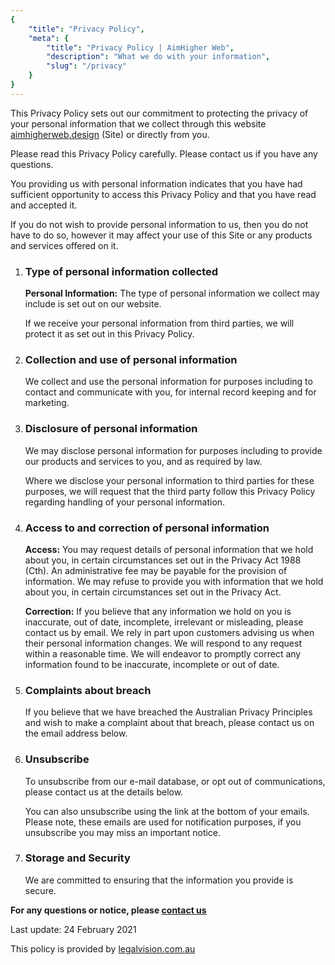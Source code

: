 ```yaml
---
{
	"title": "Privacy Policy",
	"meta": {
		"title": "Privacy Policy | AimHigher Web",
		"description": "What we do with your information",
		"slug": "/privacy"
	}
}
---
```

This Privacy Policy sets out our commitment to protecting the privacy of your personal information that we collect through this website [aimhigherweb.design](/) (Site) or directly from you.

Please read this Privacy Policy carefully. Please contact us if you have any questions.

You providing us with personal information indicates that you have had sufficient opportunity to access this Privacy Policy and that you have read and accepted it.

If you do not wish to provide personal information to us, then you do not have to do so, however it may affect your use of this Site or any products and services offered on it.

1.  ### Type of personal information collected

    **Personal Information:** The type of personal information we collect may include is set out on our website.

    If we receive your personal information from third parties, we will protect it as set out in this Privacy Policy.

2.  ### Collection and use of personal information

    We collect and use the personal information for purposes including to contact and communicate with you, for internal record keeping and for marketing.

3.  ### Disclosure of personal information

    We may disclose personal information for purposes including to provide our products and services to you, and as required by law.

    Where we disclose your personal information to third parties for these purposes, we will request that the third party follow this Privacy Policy regarding handling of your personal information.

4.  ### Access to and correction of personal information

    **Access:** You may request details of personal information that we hold about you, in certain circumstances set out in the Privacy Act 1988 (Cth). An administrative fee may be payable for the provision of information. We may refuse to provide you with information that we hold about you, in certain circumstances set out in the Privacy Act.

    **Correction:** If you believe that any information we hold on you is inaccurate, out of date, incomplete, irrelevant or misleading, please contact us by email. We rely in part upon customers advising us when their personal information changes. We will respond to any request within a reasonable time. We will endeavor to promptly correct any information found to be inaccurate, incomplete or out of date.

5.  ### Complaints about breach

    If you believe that we have breached the Australian Privacy Principles and wish to make a complaint about that breach, please contact us on the email address below.

6.  ### Unsubscribe

    To unsubscribe from our e-mail database, or opt out of communications, please contact us at the details below.

    You can also unsubscribe using the link at the bottom of your emails. Please note, these emails are used for notification purposes, if you unsubscribe you may miss an important notice.

7.  ### Storage and Security

    We are committed to ensuring that the information you provide is secure.

**For any questions or notice, please [contact us](/contact)**

Last update: 24 February 2021

This policy is provided by [legalvision.com.au](http://legalvision.com.au)